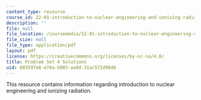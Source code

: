 ```yaml
---
content_type: resource
course_id: 22-01-introduction-to-nuclear-engineering-and-ionizing-radiation-fall-2015
description: ''
file: null
file_location: /coursemedia/22-01-introduction-to-nuclear-engineering-and-ionizing-radiation-fall-2015/603597e8e74a5003aa9d31ac572d90d6_MIT22_01F15_ps4_sol.pdf
file_size: null
file_type: application/pdf
layout: pdf
license: https://creativecommons.org/licenses/by-nc-sa/4.0/
title: Problem Set 4 Solutions
uid: 603597e8-e74a-5003-aa9d-31ac572d90d6
---
```

This resource contains information regarding introduction to nuclear engineering and ionizing radiation.